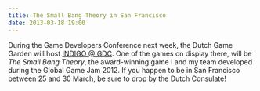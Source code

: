```yaml
---
title: The Small Bang Theory in San Francisco
date: 2013-03-18 19:00
---
```


During the Game Developers Conference next week,
the Dutch Game Garden will host [INDIGO @ GDC](http://dutchgamegarden.nl/indigo/editions/gdc2013).
One of the games on display there, will be _The Small Bang Theory_,
the award-winning game I and my team developed during the Global Game Jam 2012.
If you happen to be in San Francisco between 25 and 30 March,
be sure to drop by the Dutch Consulate!


